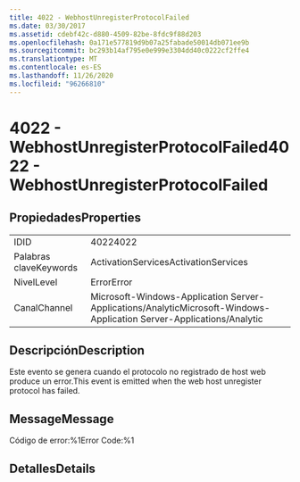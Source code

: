 ```yaml
---
title: 4022 - WebhostUnregisterProtocolFailed
ms.date: 03/30/2017
ms.assetid: cdebf42c-d880-4509-82be-8fdc9f88d203
ms.openlocfilehash: 0a171e577819d9b07a25fabade50014db071ee9b
ms.sourcegitcommit: bc293b14af795e0e999e3304dd40c0222cf2ffe4
ms.translationtype: MT
ms.contentlocale: es-ES
ms.lasthandoff: 11/26/2020
ms.locfileid: "96266810"
---
```

# <a name="4022---webhostunregisterprotocolfailed"></a><span data-ttu-id="e14fb-102">4022 - WebhostUnregisterProtocolFailed</span><span class="sxs-lookup"><span data-stu-id="e14fb-102">4022 - WebhostUnregisterProtocolFailed</span></span>

## <a name="properties"></a><span data-ttu-id="e14fb-103">Propiedades</span><span class="sxs-lookup"><span data-stu-id="e14fb-103">Properties</span></span>  
  
|||  
|-|-|  
|<span data-ttu-id="e14fb-104">ID</span><span class="sxs-lookup"><span data-stu-id="e14fb-104">ID</span></span>|<span data-ttu-id="e14fb-105">4022</span><span class="sxs-lookup"><span data-stu-id="e14fb-105">4022</span></span>|  
|<span data-ttu-id="e14fb-106">Palabras clave</span><span class="sxs-lookup"><span data-stu-id="e14fb-106">Keywords</span></span>|<span data-ttu-id="e14fb-107">ActivationServices</span><span class="sxs-lookup"><span data-stu-id="e14fb-107">ActivationServices</span></span>|  
|<span data-ttu-id="e14fb-108">Nivel</span><span class="sxs-lookup"><span data-stu-id="e14fb-108">Level</span></span>|<span data-ttu-id="e14fb-109">Error</span><span class="sxs-lookup"><span data-stu-id="e14fb-109">Error</span></span>|  
|<span data-ttu-id="e14fb-110">Canal</span><span class="sxs-lookup"><span data-stu-id="e14fb-110">Channel</span></span>|<span data-ttu-id="e14fb-111">Microsoft-Windows-Application Server-Applications/Analytic</span><span class="sxs-lookup"><span data-stu-id="e14fb-111">Microsoft-Windows-Application Server-Applications/Analytic</span></span>|  
  
## <a name="description"></a><span data-ttu-id="e14fb-112">Descripción</span><span class="sxs-lookup"><span data-stu-id="e14fb-112">Description</span></span>  

 <span data-ttu-id="e14fb-113">Este evento se genera cuando el protocolo no registrado de host web produce un error.</span><span class="sxs-lookup"><span data-stu-id="e14fb-113">This event is emitted when the web host unregister protocol has failed.</span></span>  
  
## <a name="message"></a><span data-ttu-id="e14fb-114">Message</span><span class="sxs-lookup"><span data-stu-id="e14fb-114">Message</span></span>  

 <span data-ttu-id="e14fb-115">Código de error:%1</span><span class="sxs-lookup"><span data-stu-id="e14fb-115">Error Code:%1</span></span>  
  
## <a name="details"></a><span data-ttu-id="e14fb-116">Detalles</span><span class="sxs-lookup"><span data-stu-id="e14fb-116">Details</span></span>
